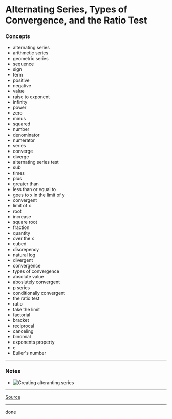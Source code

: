 # Alternating Series, Types of Convergence, and the Ratio Test

### Concepts

- alternating series
- arithmetic series
- geometric series
- sequence
- sign
- term
- positive
- negative
- value
- raise to exponent
- infinity
- power
- zero
- minus
- squared
- number
- denominator
- numerator
- series
- converge
- diverge
- alternating series test
- sub
- times
- plus
- greater than
- less than or equal to
- goes to x in the limit of y
- convergent
- limit of x
- root
- increase
- square root
- fraction
- quantity
- over the x
- cubed
- discrepency
- natural log
- divergent
- convergence
- types of convergence
- absolute value
- aboslutely convergent
- p series
- conditionally convergent
- the ratio test
- ratio
- take the limit
- factorial
- bracket
- reciprocal
- canceling
- binomial
- exponents property
- e
- Euiler's number

---

### Notes

- ![Creating alteranting series](https://latex.codecogs.com/svg.image?\sum_{n=1}^{\infty}\frac{(-1)^{n-1}}{n})

---

[Source](https://youtu.be/-Md4CEW0-zM)

---

done